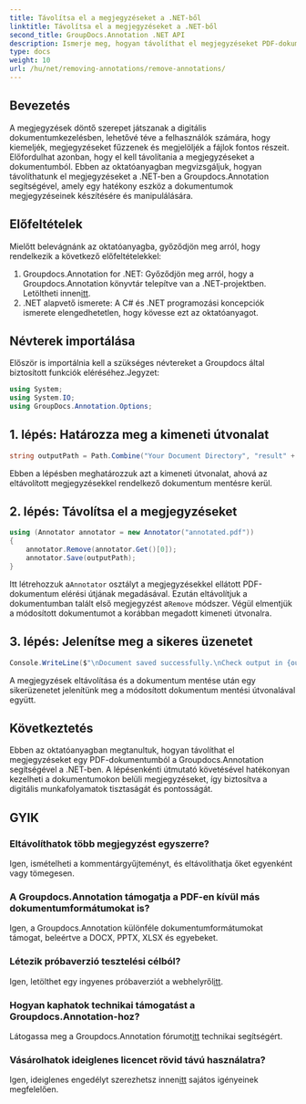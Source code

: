 ```yaml
---
title: Távolítsa el a megjegyzéseket a .NET-ből
linktitle: Távolítsa el a megjegyzéseket a .NET-ből
second_title: GroupDocs.Annotation .NET API
description: Ismerje meg, hogyan távolíthat el megjegyzéseket PDF-dokumentumokból a Groupdocs.Annotation segítségével a .NET-ben. Egyszerűsítse digitális dokumentumkezelési folyamatát.
type: docs
weight: 10
url: /hu/net/removing-annotations/remove-annotations/
---
```

## Bevezetés
A megjegyzések döntő szerepet játszanak a digitális dokumentumkezelésben, lehetővé téve a felhasználók számára, hogy kiemeljék, megjegyzéseket fűzzenek és megjelöljék a fájlok fontos részeit. Előfordulhat azonban, hogy el kell távolítania a megjegyzéseket a dokumentumból. Ebben az oktatóanyagban megvizsgáljuk, hogyan távolíthatunk el megjegyzéseket a .NET-ben a Groupdocs.Annotation segítségével, amely egy hatékony eszköz a dokumentumok megjegyzéseinek készítésére és manipulálására.
## Előfeltételek
Mielőtt belevágnánk az oktatóanyagba, győződjön meg arról, hogy rendelkezik a következő előfeltételekkel:
1.  Groupdocs.Annotation for .NET: Győződjön meg arról, hogy a Groupdocs.Annotation könyvtár telepítve van a .NET-projektben. Letöltheti innen[itt](https://releases.groupdocs.com/annotation/net/).
2. .NET alapvető ismerete: A C# és .NET programozási koncepciók ismerete elengedhetetlen, hogy kövesse ezt az oktatóanyagot.

## Névterek importálása
Először is importálnia kell a szükséges névtereket a Groupdocs által biztosított funkciók eléréséhez.Jegyzet:
```csharp
using System;
using System.IO;
using GroupDocs.Annotation.Options;
```
## 1. lépés: Határozza meg a kimeneti útvonalat
```csharp
string outputPath = Path.Combine("Your Document Directory", "result" + Path.GetExtension("input.pdf"));
```
Ebben a lépésben meghatározzuk azt a kimeneti útvonalat, ahová az eltávolított megjegyzésekkel rendelkező dokumentum mentésre kerül.
## 2. lépés: Távolítsa el a megjegyzéseket
```csharp
using (Annotator annotator = new Annotator("annotated.pdf"))
{
    annotator.Remove(annotator.Get()[0]);
    annotator.Save(outputPath);
}
```
 Itt létrehozzuk a`Annotator` osztályt a megjegyzésekkel ellátott PDF-dokumentum elérési útjának megadásával. Ezután eltávolítjuk a dokumentumban talált első megjegyzést a`Remove` módszer. Végül elmentjük a módosított dokumentumot a korábban megadott kimeneti útvonalra.
## 3. lépés: Jelenítse meg a sikeres üzenetet
```csharp
Console.WriteLine($"\nDocument saved successfully.\nCheck output in {outputPath}.");
```
A megjegyzések eltávolítása és a dokumentum mentése után egy sikerüzenetet jelenítünk meg a módosított dokumentum mentési útvonalával együtt.

## Következtetés
Ebben az oktatóanyagban megtanultuk, hogyan távolíthat el megjegyzéseket egy PDF-dokumentumból a Groupdocs.Annotation segítségével a .NET-ben. A lépésenkénti útmutató követésével hatékonyan kezelheti a dokumentumokon belüli megjegyzéseket, így biztosítva a digitális munkafolyamatok tisztaságát és pontosságát.
## GYIK
### Eltávolíthatok több megjegyzést egyszerre?
Igen, ismételheti a kommentárgyűjteményt, és eltávolíthatja őket egyenként vagy tömegesen.
### A Groupdocs.Annotation támogatja a PDF-en kívül más dokumentumformátumokat is?
Igen, a Groupdocs.Annotation különféle dokumentumformátumokat támogat, beleértve a DOCX, PPTX, XLSX és egyebeket.
### Létezik próbaverzió tesztelési célból?
 Igen, letölthet egy ingyenes próbaverziót a webhelyről[itt](https://releases.groupdocs.com/).
### Hogyan kaphatok technikai támogatást a Groupdocs.Annotation-hoz?
 Látogassa meg a Groupdocs.Annotation fórumot[itt](https://forum.groupdocs.com/c/annotation/10) technikai segítségért.
### Vásárolhatok ideiglenes licencet rövid távú használatra?
 Igen, ideiglenes engedélyt szerezhetsz innen[itt](https://purchase.groupdocs.com/temporary-license/) sajátos igényeinek megfelelően.